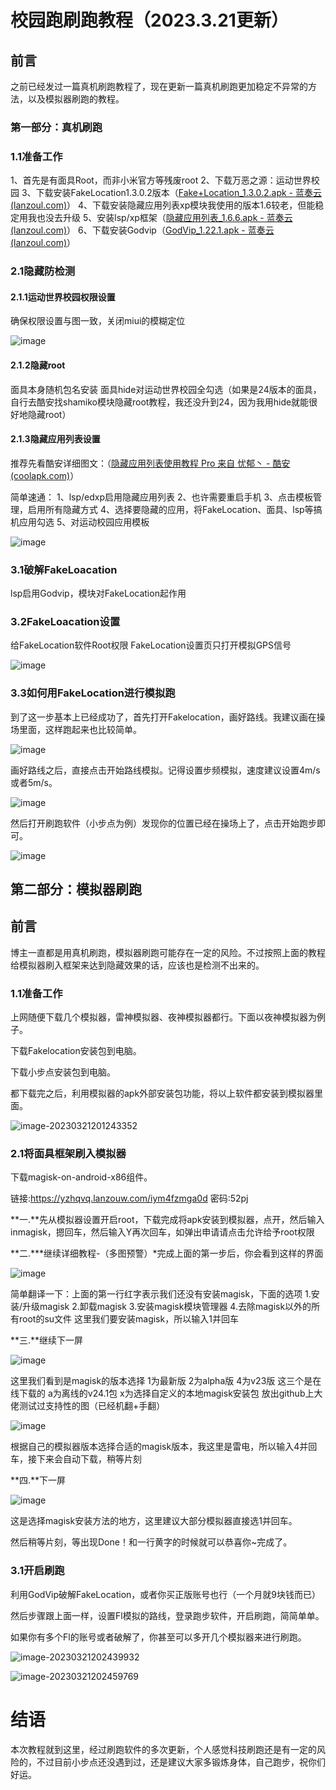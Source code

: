 # 校园跑刷跑教程（2023.3.21更新）

## 前言

之前已经发过一篇真机刷跑教程了，现在更新一篇真机刷跑更加稳定不异常的方法，以及模拟器刷跑的教程。

### 第一部分：真机刷跑

### 1.1准备工作

1、首先是有面具Root，而非小米官方等残废root
2、下载万恶之源：运动世界校园
3、下载安装FakeLocation1.3.0.2版本（[Fake+Location_1.3.0.2.apk - 蓝奏云 (lanzoul.com)](https://wwm.lanzoul.com/iMHUo057ibyb)）
4、下载安装隐藏应用列表xp模块我使用的版本1.6较老，但能稳定用我也没去升级
5、安装lsp/xp框架（[隐藏应用列表_1.6.6.apk - 蓝奏云 (lanzoul.com)](https://wwm.lanzoul.com/iQ6lq057irkd)）
6、下载安装Godvip（[GodVip_1.22.1.apk - 蓝奏云 (lanzoul.com)](https://wwm.lanzoul.com/i8RYM057ibzc)）

### 2.1隐藏防检测

#### 2.1.1运动世界校园权限设置

确保权限设置与图一致，关闭miui的模糊定位

![image](https://github.com/GE2003/yundongshijie-school-pj/blob/745df61c64b9175a315abe87a83f7114bf295744/image/image-20230321195537348.png)



#### 2.1.2隐藏root

面具本身随机包名安装
面具hide对运动世界校园全勾选（如果是24版本的面具，自行去酷安找shamiko模块隐藏root教程，我还没升到24，因为我用hide就能很好地隐藏root）

#### 2.1.3隐藏应用列表设置

推荐先看酷安详细图文：（[隐藏应用列表使用教程 Pro 来自 忧郁丶 - 酷安 (coolapk.com)](https://www.coolapk.com/feed/34458057?shareKey=YjBlYzcxNDgwMzYwNjI4OGIzZmM~)）

简单速通：
1、lsp/edxp启用隐藏应用列表
2、也许需要重启手机
3、点击模板管理，启用所有隐藏方式
4、选择要隐藏的应用，将FakeLocation、面具、lsp等搞机应用勾选
5、对运动校园应用模板

![image](https://github.com/GE2003/yundongshijie-school-pj/blob/745df61c64b9175a315abe87a83f7114bf295744/image/image-20230321195734732.png)

### 3.1破解FakeLoacation

lsp启用Godvip，模块对FakeLocation起作用

### 3.2FakeLoacation设置

给FakeLocation软件Root权限
FakeLocation设置页只打开模拟GPS信号

![image](https://github.com/GE2003/yundongshijie-school-pj/blob/745df61c64b9175a315abe87a83f7114bf295744/image/image-20230321200010300.png)

### 3.3如何用FakeLocation进行模拟跑

到了这一步基本上已经成功了，首先打开Fakelocation，画好路线。我建议画在操场里面，这样跑起来也比较简单。

![image](https://github.com/GE2003/yundongshijie-school-pj/blob/58e9b332050b5210952d3c3364e8b1fe5283af53/image/image-20230321200431360.png)

画好路线之后，直接点击开始路线模拟。记得设置步频模拟，速度建议设置4m/s或者5m/s。

![image](https://github.com/GE2003/yundongshijie-school-pj/blob/259c2c3cf1cd0b389af4e569c5a582abf961d8a4/image/image-20230321200453068.jpg)

然后打开刷跑软件（小步点为例）发现你的位置已经在操场上了，点击开始跑步即可。

![image](https://github.com/GE2003/yundongshijie-school-pj/blob/259c2c3cf1cd0b389af4e569c5a582abf961d8a4/image/image-20230321200629941.jpg)

## 第二部分：模拟器刷跑

## 前言

博主一直都是用真机刷跑，模拟器刷跑可能存在一定的风险。不过按照上面的教程给模拟器刷入框架来达到隐藏效果的话，应该也是检测不出来的。

### 1.1准备工作

上网随便下载几个模拟器，雷神模拟器、夜神模拟器都行。下面以夜神模拟器为例子。

下载Fakelocation安装包到电脑。

下载小步点安装包到电脑。

都下载完之后，利用模拟器的apk外部安装包功能，将以上软件都安装到模拟器里面。

![image-20230321201243352](https://github.com/GE2003/yundongshijie-school-pj/blob/745df61c64b9175a315abe87a83f7114bf295744/image/image-20230321201243352.png)

### 2.1将面具框架刷入模拟器

下载magisk-on-android-x86组件。

链接:https://yzhqvq.lanzouw.com/iym4fzmga0d 密码:52pj

**一.**先从模拟器设置开启root，下载完成将apk安装到模拟器，点开，然后输入inmagisk，摁回车，然后输入Y再次回车，如弹出申请请点击允许给予root权限

**二.***继续详细教程-（多图预警）*完成上面的第一步后，你会看到这样的界面

![image](https://github.com/GE2003/yundongshijie-school-pj/blob/745df61c64b9175a315abe87a83f7114bf295744/image/image-20230321201608501.png)

简单翻译一下：上面的第一行红字表示我们还没有安装magisk，下面的选项
1.安装/升级magisk
2.卸载magisk
3.安装magisk模块管理器
4.去除magisk以外的所有root的su文件
这里我们要安装magisk，所以输入1并回车

**三.**继续下一屏

![image](https://github.com/GE2003/yundongshijie-school-pj/blob/745df61c64b9175a315abe87a83f7114bf295744/image/image-20230321201852618.png)

这里我们看到是magisk的版本选择
1为最新版 2为alpha版 4为v23版 这三个是在线下载的 a为离线的v24.1包 x为选择自定义的本地magisk安装包
放出github上大佬测试过支持性的图（已经机翻+手翻）

![image](https://github.com/GE2003/yundongshijie-school-pj/blob/745df61c64b9175a315abe87a83f7114bf295744/image/image-20230321201918252.png)

根据自己的模拟器版本选择合适的magisk版本，我这里是雷电，所以输入4并回车，接下来会自动下载，稍等片刻

**四.**下一屏

![image](https://github.com/GE2003/yundongshijie-school-pj/blob/745df61c64b9175a315abe87a83f7114bf295744/image/image-20230321201946808.png)

这是选择magisk安装方法的地方，这里建议大部分模拟器直接选1并回车。

然后稍等片刻，等出现Done！和一行黄字的时候就可以恭喜你~完成了。

### 3.1开启刷跑

利用GodVip破解FakeLocation，或者你买正版账号也行（一个月就9块钱而已）

然后步骤跟上面一样，设置Fl模拟的路线，登录跑步软件，开启刷跑，简简单单。

如果你有多个Fl的账号或者破解了，你甚至可以多开几个模拟器来进行刷跑。

![image-20230321202439932](https://github.com/GE2003/yundongshijie-school-pj/blob/259c2c3cf1cd0b389af4e569c5a582abf961d8a4/image/image-20230321202439932.jpg)

![image-20230321202459769](https://github.com/GE2003/yundongshijie-school-pj/blob/259c2c3cf1cd0b389af4e569c5a582abf961d8a4/image/image-20230321202459769.jpg)

# 结语

本次教程就到这里，经过刷跑软件的多次更新，个人感觉科技刷跑还是有一定的风险的，不过目前小步点还没遇到过，还是建议大家多锻炼身体，自己跑步，祝你们好运。

